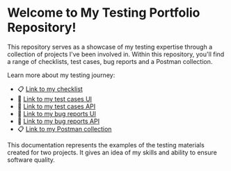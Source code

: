 # Welcome to My Testing Portfolio Repository!

This repository serves as a showcase of my testing expertise through a collection of projects I've been involved in. Within this repository, you'll find a range of checklists, test cases, bug reports and a Postman collection.

Learn more about my testing journey:
- 📋
[Link to my checklist](https://docs.google.com/spreadsheets/d/1jijpcC3zZ6BIUJDn4qnZUtXYA_6dsSOUaTVqDgs-rCw/edit?usp=drive_link)
- 🧪 
[Link to my test cases UI](https://docs.google.com/spreadsheets/d/11EFHw2M1OXKNg77q3m7IPbjgRs9-dXJNM2HoseoUcDs/edit?usp=drive_link)
- 🧪 
[Link to my test cases API](https://docs.google.com/spreadsheets/d/1VTaDYc2Hzj1Sp-iUIlgLXXttv0BW8GE4r263aurCmDg/edit?usp=drive_link)
- 🐛
[Link to my bug reports UI](https://docs.google.com/document/d/14pGiR1T4g1Nlz9nlAj3Djg5lvIzzyOhn3UYMWwJyDf8/edit?usp=drive_link)
- 🐛
[Link to my bug reports API](https://docs.google.com/document/d/15KHgRqbJE54efNNSlOROLBJaiS3FIsyXv-9-jVLMdSs/edit?usp=drive_link)
- 📋
[Link to my Postman collection](https://www.postman.com/ekaterinaadameika/workspace/qa-portfolio/collection/25777348-e4b222d1-e36d-489a-b113-405209899cc7?action=share&creator=25777348)

This documentation represents the examples of the testing materials created for two projects. It gives an idea of my skills and ability to ensure software quality.


